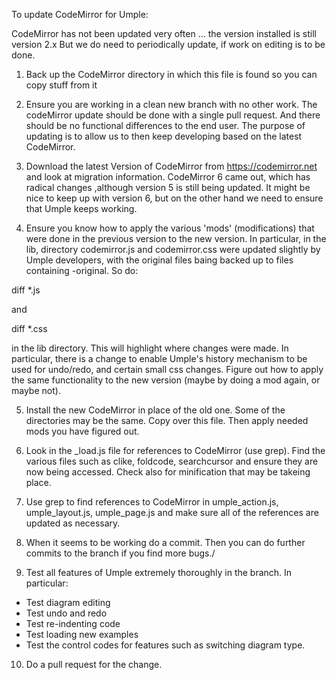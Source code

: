 To update CodeMirror for Umple:

CodeMirror has not been updated very often ... the version installed is still version 2.x
But we do need to periodically update, if work on editing is to be done.

1. Back up the CodeMirror directory in which this file is found so you can copy stuff from it

2. Ensure you are working in a clean new branch with no other work. The codeMirror update should be done with a single pull request. And there should be no functional differences to the end user. The purpose of updating is to allow us to then keep developing based on the latest CodeMirror.

3. Download the latest Version of CodeMirror from https://codemirror.net and look at migration information. CodeMirror 6 came out, which has radical changes ,although version 5 is still being updated. It might be nice to keep up with version 6, but on the other hand we need to ensure that Umple keeps working.

4. Ensure you know how to apply the various 'mods' (modifications) that were done in the previous version to the new version. In particular, in the lib, directory codemirror.js and codemirror.css were updated slightly by Umple developers, with the original files baing backed up to files containing -original. So do:

diff *.js

and

diff *.css

in the lib directory. This will highlight where changes were made. In particular, there is a change to enable Umple's history mechanism to be used for undo/redo, and certain small css changes. Figure out how to apply the same functionality to the new version (maybe by doing a mod again, or maybe not).

5. Install the new CodeMirror in place of the old one. Some of the directories may be the same. Copy over this file. Then apply needed mods you have figured out.

6. Look in the _load.js file for references to CodeMirror (use grep). Find the various files such as clike, foldcode, searchcursor and ensure they are now being accessed. Check also for minification that may be takeing place.

7. Use grep to find references to CodeMirror in umple_action.js, umple_layout.js, umple_page.js and make sure all of the references are updated as necessary.

8. When it seems to be working do a commit. Then you can do further commits to the branch if you find more bugs./

9. Test all features of Umple extremely thoroughly in the branch. In particular:
  - Test diagram editing
  - Test undo and redo
  - Test re-indenting code
  - Test loading new examples
  - Test the control codes for features such as switching diagram type.
  
10. Do a pull request for the change.